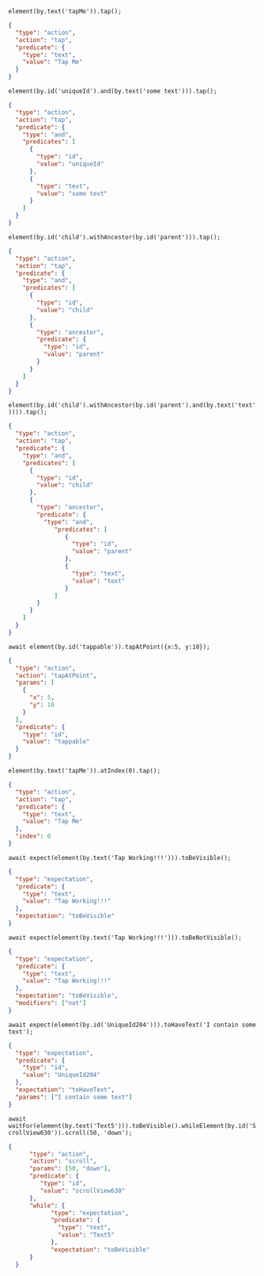 `element(by.text('tapMe')).tap();`


```json
{
  "type": "action",
  "action": "tap",
  "predicate": {
    "type": "text",
    "value": "Tap Me"
  }
}

```

`element(by.id('uniqueId').and(by.text('some text'))).tap();`

```json
{
  "type": "action",
  "action": "tap",
  "predicate": {
    "type": "and",
    "predicates": [
      {
        "type": "id",
        "value": "uniqueId"
      },
      {
        "type": "text",
        "value": "some text"
      }
    ]
  }
}
```

`element(by.id('child').withAncestor(by.id('parent'))).tap();`

```json
{
  "type": "action",
  "action": "tap",
  "predicate": {
    "type": "and",
    "predicates": [
      {
        "type": "id",
        "value": "child"
      },
      {
        "type": "ancestor",
        "predicate": {
          "type": "id",
          "value": "parent"
        }
      }
    ]
  }
}
```

`element(by.id('child').withAncestor(by.id('parent').and(by.text('text')))).tap();`
```json
{
  "type": "action",
  "action": "tap",
  "predicate": {
    "type": "and",
    "predicates": [
      {
        "type": "id",
        "value": "child"
      },
      {
        "type": "ancestor",
        "predicate": {
          "type": "and",
             "predicates": [
                {
                  "type": "id",
                  "value": "parent"
                },
                {
                  "type": "text",
                  "value": "text"   
                }
             ]
        }
      }
    ]
  }
}
```


`await element(by.id('tappable')).tapAtPoint({x:5, y:10});`


```json
{
  "type": "action",
  "action": "tapAtPoint",
  "params": [
    {
      "x": 5,
      "y": 10
    }
  ],
  "predicate": {
    "type": "id",
    "value": "tappable"
  }
}
```

`element(by.text('tapMe')).atIndex(0).tap();`


```json
{
  "type": "action",
  "action": "tap",
  "predicate": {
    "type": "text",
    "value": "Tap Me"
  },
  "index": 0
}

```


`await expect(element(by.text('Tap Working!!!'))).toBeVisible();`

```json
{
  "type": "expectation",
  "predicate": {
    "type": "text",
    "value": "Tap Working!!!"
  },
  "expectation": "toBeVisible"
}
```

`await expect(element(by.text('Tap Working!!!'))).toBeNotVisible();`

```json
{
  "type": "expectation",
  "predicate": {
    "type": "text",
    "value": "Tap Working!!!"
  },
  "expectation": "toBeVisible",
  "modifiers": ["not"]
}
```

`await expect(element(by.id('UniqueId204'))).toHaveText('I contain some text');`

```json
{
  "type": "expectation",
  "predicate": {
    "type": "id",
    "value": "UniqueId204"
  },
  "expectation": "toHaveText",
  "params": ["I contain some text"]
}
```

`await waitFor(element(by.text('Text5'))).toBeVisible().whileElement(by.id('ScrollView630')).scroll(50, 'down');`

```json
{
      "type": "action",
      "action": "scroll",
      "params": [50, "down"],
      "predicate": {
         "type": "id",
         "value": "scrollView630"
      },
      "while": {
            "type": "expectation",
            "predicate": {
              "type": "text",
              "value": "Text5"
            },
            "expectation": "toBeVisible"
      }      
  }
```
